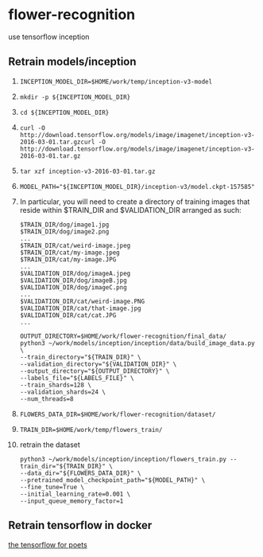 # flower-recognition

use tensorflow inception

## Retrain models/inception

1. `INCEPTION_MODEL_DIR=$HOME/work/temp/inception-v3-model`

2. `mkdir -p ${INCEPTION_MODEL_DIR}`

3. `cd ${INCEPTION_MODEL_DIR}`

4. `curl -O http://download.tensorflow.org/models/image/imagenet/inception-v3-2016-03-01.tar.gzcurl -O http://download.tensorflow.org/models/image/imagenet/inception-v3-2016-03-01.tar.gz`

5. `tar xzf inception-v3-2016-03-01.tar.gz`

6. `MODEL_PATH="${INCEPTION_MODEL_DIR}/inception-v3/model.ckpt-157585"`

7. In particular, you will need to create a directory of training images that reside within $TRAIN_DIR and $VALIDATION_DIR arranged as such:

    ```$train_dir/dog/image0.jpeg
    $TRAIN_DIR/dog/image1.jpg
    $TRAIN_DIR/dog/image2.png
    ...
    $TRAIN_DIR/cat/weird-image.jpeg
    $TRAIN_DIR/cat/my-image.jpeg
    $TRAIN_DIR/cat/my-image.JPG
    ...
    $VALIDATION_DIR/dog/imageA.jpeg
    $VALIDATION_DIR/dog/imageB.jpg
    $VALIDATION_DIR/dog/imageC.png
    ...
    $VALIDATION_DIR/cat/weird-image.PNG
    $VALIDATION_DIR/cat/that-image.jpg
    $VALIDATION_DIR/cat/cat.JPG
    ...
    ```

    ```
    OUTPUT_DIRECTORY=$HOME/work/flower-recognition/final_data/
    python3 ~/work/models/inception/inception/data/build_image_data.py \
    --train_directory="${TRAIN_DIR}" \
    --validation_directory="${VALIDATION_DIR}" \
    --output_directory="${OUTPUT_DIRECTORY}" \
    --labels_file="${LABELS_FILE}" \
    --train_shards=128 \
    --validation_shards=24 \
    --num_threads=8
    ```

8. `FLOWERS_DATA_DIR=$HOME/work/flower-recognition/dataset/`

9. `TRAIN_DIR=$HOME/work/temp/flowers_train/`

10. retrain the dataset
    ```
    python3 ~/work/models/inception/inception/flowers_train.py --train_dir="${TRAIN_DIR}" \
    --data_dir="${FLOWERS_DATA_DIR}" \
    --pretrained_model_checkpoint_path="${MODEL_PATH}" \
    --fine_tune=True \
    --initial_learning_rate=0.001 \
    --input_queue_memory_factor=1
    ```

## Retrain tensorflow in docker

[the tensorflow for poets](https://codelabs.developers.google.com/codelabs/tensorflow-for-poets/#1)
